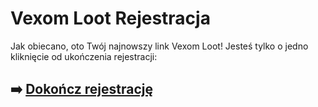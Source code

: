 # Vexom Loot Rejestracja

Jak obiecano, oto Twój najnowszy link Vexom Loot! Jesteś tylko o jedno kliknięcie od ukończenia rejestracji:

## ➡️ [Dokończ rejestrację](https://tinyurl.com/6h4j5kc)